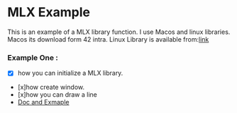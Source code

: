 # MLX Example

This is an example of a MLX library function.
I use Macos and linux libraries.
Macos its download form 42 intra.
Linux Library is available from:[link](https://github.com/42Paris/minilibx-linux)


### Example One :
- [x] how you can initialize a MLX library.
- [x]how create window.
- [x]how you can draw a line
- [Doc and Exmaple](./src/window/)
